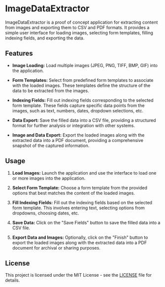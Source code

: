 # ImageDataExtractor

ImageDataExtractor is a proof of concept application for extracting content from images and exporting them to CSV and PDF formats. It provides a simple user interface for loading images, selecting form templates, filling indexing fields, and exporting the data.

## Features

- **Image Loading:** Load multiple images (JPEG, PNG, TIFF, BMP, GIF) into the application.
  
- **Form Templates:** Select from predefined form templates to associate with the loaded images. These templates define the structure of the data to be extracted from the images.
  
- **Indexing Fields:** Fill out indexing fields corresponding to the selected form template. These fields capture specific data points from the images, such as text, numbers, dates, dropdown selections, etc.
  
- **Data Export:** Save the filled data into a CSV file, providing a structured format for further analysis or integration with other systems.
  
- **Image and Data Export:** Export the loaded images along with the extracted data into a PDF document, providing a comprehensive snapshot of the captured information.

## Usage

1. **Load Images:** Launch the application and use the interface to load one or more images into the application.

2. **Select Form Template:** Choose a form template from the provided options that best matches the content of the loaded images.

3. **Fill Indexing Fields:** Fill out the indexing fields based on the selected form template. This involves entering text, selecting options from dropdowns, choosing dates, etc.

4. **Save Data:** Click on the "Save Fields" button to save the filled data into a CSV file.

5. **Export Data and Images:** Optionally, click on the "Finish" button to export the loaded images along with the extracted data into a PDF document for archival or sharing purposes.

## License

This project is licensed under the MIT License - see the [LICENSE](LICENSE) file for details.

